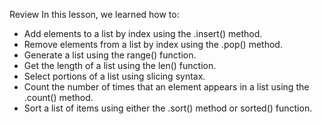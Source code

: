 Review
In this lesson, we learned how to:

- Add elements to a list by index using the .insert() method.
- Remove elements from a list by index using the .pop() method.
- Generate a list using the range() function.
- Get the length of a list using the len() function.
- Select portions of a list using slicing syntax.
- Count the number of times that an element appears in a list using the .count() method.
- Sort a list of items using either the .sort() method or sorted() function.
